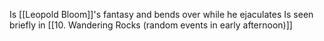 Is [[Leopold Bloom]]'s fantasy and bends over while he ejaculates
Is seen briefly in [[10. Wandering Rocks (random events in early afternoon)]]
